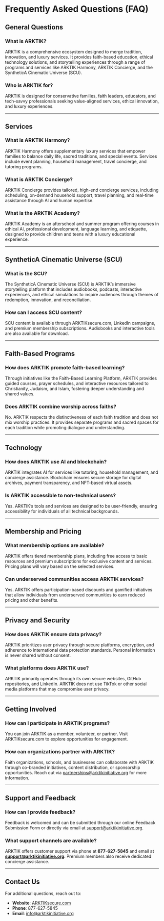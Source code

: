 # **Frequently Asked Questions (FAQ)**

## **General Questions**

### **What is ARKTIK?**
ARKTIK is a comprehensive ecosystem designed to merge tradition, innovation, and luxury services. It provides faith-based education, ethical technology solutions, and storytelling experiences through a range of programs and services like ARKTIK Harmony, ARKTIK Concierge, and the SyntheticA Cinematic Universe (SCU).

### **Who is ARKTIK for?**
ARKTIK is designed for conservative families, faith leaders, educators, and tech-savvy professionals seeking value-aligned services, ethical innovation, and luxury experiences.

---

## **Services**

### **What is ARKTIK Harmony?**
ARKTIK Harmony offers supplementary luxury services that empower families to balance daily life, sacred traditions, and special events. Services include event planning, household management, travel concierge, and tutoring programs.

### **What is ARKTIK Concierge?**
ARKTIK Concierge provides tailored, high-end concierge services, including scheduling, on-demand household support, travel planning, and real-time assistance through AI and human expertise.

### **What is the ARKTIK Academy?**
ARKTIK Academy is an afterschool and summer program offering courses in ethical AI, professional development, language learning, and etiquette, designed to provide children and teens with a luxury educational experience.

---

## **SyntheticA Cinematic Universe (SCU)**

### **What is the SCU?**
The SyntheticA Cinematic Universe (SCU) is ARKTIK’s immersive storytelling platform that includes audiobooks, podcasts, interactive experiences, and ethical simulations to inspire audiences through themes of redemption, innovation, and reconciliation.

### **How can I access SCU content?**
SCU content is available through ARKTIKsecure.com, LinkedIn campaigns, and premium membership subscriptions. Audiobooks and interactive tools are also available for download.

---

## **Faith-Based Programs**

### **How does ARKTIK promote faith-based learning?**
Through initiatives like the Faith-Based Learning Platform, ARKTIK provides guided courses, prayer schedules, and interactive resources tailored to Christianity, Judaism, and Islam, fostering deeper understanding and shared values.

### **Does ARKTIK combine worship across faiths?**
No. ARKTIK respects the distinctiveness of each faith tradition and does not mix worship practices. It provides separate programs and sacred spaces for each tradition while promoting dialogue and understanding.

---

## **Technology**

### **How does ARKTIK use AI and blockchain?**
ARKTIK integrates AI for services like tutoring, household management, and concierge assistance. Blockchain ensures secure storage for digital archives, payment transparency, and NFT-based virtual assets.

### **Is ARKTIK accessible to non-technical users?**
Yes. ARKTIK’s tools and services are designed to be user-friendly, ensuring accessibility for individuals of all technical backgrounds.

---

## **Membership and Pricing**

### **What membership options are available?**
ARKTIK offers tiered membership plans, including free access to basic resources and premium subscriptions for exclusive content and services. Pricing plans will vary based on the selected services.

### **Can underserved communities access ARKTIK services?**
Yes. ARKTIK offers participation-based discounts and gamified initiatives that allow individuals from underserved communities to earn reduced pricing and other benefits.

---

## **Privacy and Security**

### **How does ARKTIK ensure data privacy?**
ARKTIK prioritizes user privacy through secure platforms, encryption, and adherence to international data protection standards. Personal information is never shared without consent.

### **What platforms does ARKTIK use?**
ARKTIK primarily operates through its own secure websites, GitHub repositories, and LinkedIn. ARKTIK does not use TikTok or other social media platforms that may compromise user privacy.

---

## **Getting Involved**

### **How can I participate in ARKTIK programs?**
You can join ARKTIK as a member, volunteer, or partner. Visit ARKTIKsecure.com to explore opportunities for engagement.

### **How can organizations partner with ARKTIK?**
Faith organizations, schools, and businesses can collaborate with ARKTIK through co-branded initiatives, content distribution, or sponsorship opportunities. Reach out via partnerships@arktikinitiative.org for more information.

---

## **Support and Feedback**

### **How can I provide feedback?**
Feedback is welcomed and can be submitted through our online Feedback Submission Form or directly via email at support@arktikinitiative.org.

### **What support channels are available?**
ARKTIK offers customer support via phone at **877-627-5845** and email at **support@arktikinitiative.org**. Premium members also receive dedicated concierge assistance.

---

## **Contact Us**

For additional questions, reach out to:
- **Website**: [ARKTIKsecure.com](https://www.arktiksecure.com)
- **Phone**: 877-627-5845
- **Email**: info@arktikinitiative.org
